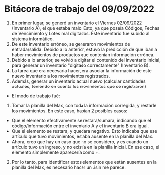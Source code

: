 # Bitácora de trabajo del 09/09/2022

1. En primer lugar, se generó un inventario el Viernes 02/09/2022 (Inventario A), el que estaba malo. Esto, ya que poseía Códigos,
Fechas de Vencimiento y Lotes mal digitados. Este inventario fue subido al sistema informático.
2. De este inventario erróneo, se generaron movimientos de entrada/salida. Debido a lo anterior, estuvo la predicción
de que iban a haber movimientos de productos que contenían información errónea.
3. Debido a lo anterior, se volvió a digitar el contenido del inventario inicial, para generar un inventario "digitado correctamente" (Inventario B).
4. La tarea que era necesaria hacer, era asociar la información de este nuevo inventario a los movimientos registrados.
5. Además, generar un inventario actual nuevo (calcular cantidades actuales, teniendo en cuenta los movimientos que se registraron)

- El modo de trabajo fué: 
1. Tomar la planilla del Max, con toda la información corregida, y restarle los movimientos. En este caso, habían 2 posibles casos:
- Que el elemento efectivamente se restara/sumara, indicando que el código/información entre el inventario A y el inventario B era igual.
- Que el elemento se restara, y quedara negativo. Esto indicaba que ese artículo que tuvo movimientos, estaba ausente en la planilla del Max.
- Ahora, creo que hay un caso que no se considero, y es cuando un artículo tuvo un ingreso, y no existía en la planilla inicial. En ese caso, 
el elemento simplemente aparecería como +.

2. Por lo tanto, para identificar estos elementos que están ausentes en la planilla del Max, es necesario hacer un .isin me parece. 